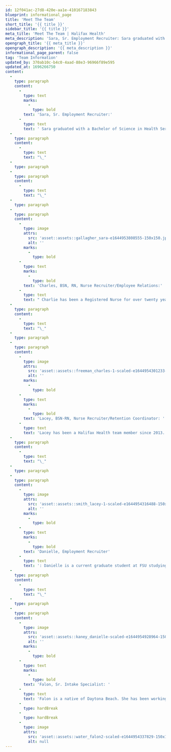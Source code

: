 ```yaml
---
id: 12f041ac-27d8-420e-aa1e-410167183843
blueprint: informational_page
title: 'Meet The Team'
short_title: '{{ title }}'
sidebar_title: '{{ title }}'
meta_title: 'Meet The Team | Halifax Health'
meta_description: 'Sara, Sr. Employment Recruiter: Sara graduated with a Bachelor of Science in Health Services Administration...'
opengraph_title: '{{ meta_title }}'
opengraph_description: '{{ meta_description }}'
informational_page_parent: false
tag: 'Team Information'
updated_by: 370ab10c-b4c0-4aad-88e3-96966f89e595
updated_at: 1696266750
content:
  -
    type: paragraph
    content:
      -
        type: text
        marks:
          -
            type: bold
        text: 'Sara, Sr. Employment Recruiter:'
      -
        type: text
        text: ' Sara graduated with a Bachelor of Science in Health Services Administration from the University of Central Florida and has been a member of the Halifax Health family since December 2013. She’s worked within Recruitment for the last 7 years as an Allied Health Recruiter and now the Sr. Employment Recruiter. Sara was born here at Halifax Health and raised in the area and takes great pride in helping others explore and secure employment opportunities throughout the system.'
  -
    type: paragraph
    content:
      -
        type: text
        text: "\_"
  -
    type: paragraph
  -
    type: paragraph
    content:
      -
        type: text
        text: "\_"
  -
    type: paragraph
  -
    type: paragraph
    content:
      -
        type: image
        attrs:
          src: 'asset::assets::gallagher_sara-e1644953808555-150x150.jpg'
          alt: ''
        marks:
          -
            type: bold
      -
        type: text
        marks:
          -
            type: bold
        text: 'Charles, BSN, RN, Nurse Recruiter/Employee Relations:'
      -
        type: text
        text: " Charlie has been a Registered Nurse for over twenty years. He has enjoyed the opportunity to allow for several career changes that included Emergency Services, Pharmaceutical Research, and Agency/ Travel Emergency Nursing.\_ Charlie has been recruiting with Halifax\_Health for the past three years. He enjoys utilizing his past nursing experiences to best serve projects that include marketing, retention, as well as recruitment for a variety of disciplines for Halifax Health."
  -
    type: paragraph
    content:
      -
        type: text
        text: "\_"
  -
    type: paragraph
  -
    type: paragraph
    content:
      -
        type: image
        attrs:
          src: 'asset::assets::freeman_charles-1-scaled-e1644954301233-150x150.jpg'
          alt: ''
        marks:
          -
            type: bold
      -
        type: text
        marks:
          -
            type: bold
        text: 'Lacey, BSN-RN, Nurse Recruiter/Retention Coordinator: '
      -
        type: text
        text: 'Lacey has been a Halifax Health team member since 2013. Not only did she accept her first Registered Nurse position at Halifax Health but she was also born here! Nursing at Halifax Health has provided opportunities such as working on our Cardiac Telemetry unit, Woman and Infant services, Quality Improvement and Recruitment/Retention. Lacey enjoys assisting candidates explore the world of nursing and the many open doors it has to offer. Lacey strives to help you achieve your career goals by guiding you through the onboarding process and being a resource to you for many years to come after accepting a position at Halifax Health.'
  -
    type: paragraph
    content:
      -
        type: text
        text: "\_"
  -
    type: paragraph
  -
    type: paragraph
    content:
      -
        type: image
        attrs:
          src: 'asset::assets::smith_lacey-1-scaled-e1644954316488-150x150.jpg'
          alt: ''
        marks:
          -
            type: bold
      -
        type: text
        marks:
          -
            type: bold
        text: 'Danielle, Employment Recruiter'
      -
        type: text
        text: ': Danielle is a current graduate student at FSU studying Organizational Management and Communication, she received her B.A. in Human Communication and Conflict from UCF. As a Volusia County native, Danielle dreamed of joining Halifax Health because of her love for public health. After graduating from Seabreeze High School in 2016, she accepted her first position within the organization. Prior to joining Recruitment, Danielle worked in Inpatient Administration. She looks forward to helping potential candidates pursue their dreams here at Halifax Health.'
  -
    type: paragraph
    content:
      -
        type: text
        text: "\_"
  -
    type: paragraph
  -
    type: paragraph
    content:
      -
        type: image
        attrs:
          src: 'asset::assets::kaney_danielle-scaled-e1644954928964-150x150.jpg'
          alt: ''
        marks:
          -
            type: bold
      -
        type: text
        marks:
          -
            type: bold
        text: 'Falon, Sr. Intake Specialist: '
      -
        type: text
        text: 'Falon is a native of Daytona Beach. She has been working at Halifax Health in Human Resources for 16 years. She enjoys the experience of meeting new people every day through the onboarding process and sharing the wonderful opportunities Halifax Health has to offer each candidate. She is motivated to learn and grow each day to help the organization advance in every way possible for the better of our staff and patients.'
      -
        type: hardBreak
      -
        type: hardBreak
      -
        type: image
        attrs:
          src: 'asset::assets::water_falon2-scaled-e1644954337829-150x150.jpg'
          alt: null
---
```

